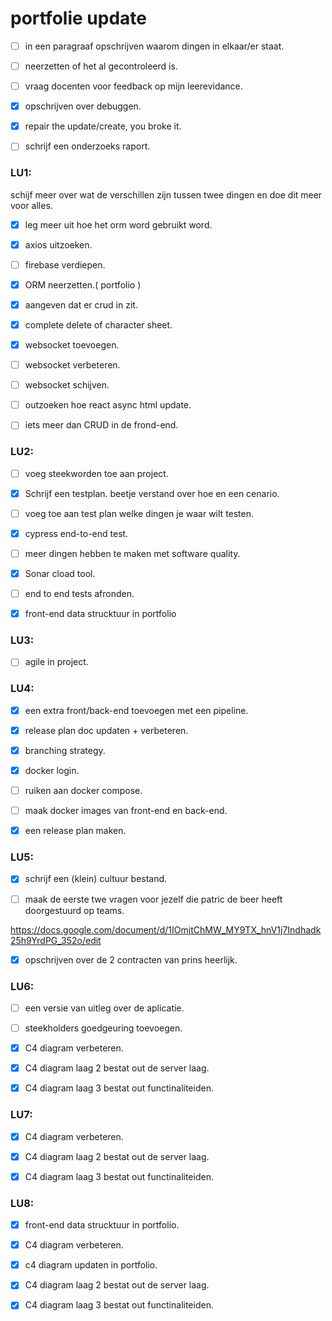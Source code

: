 # portfolie update


- [ ] in een paragraaf opschrijven waarom dingen in elkaar/er staat.

- [ ] neerzetten of het al gecontroleerd is.

- [ ] vraag docenten voor feedback op mijn leerevidance.

- [x] opschrijven over debuggen.

- [x] repair the update/create, you broke it.

- [ ] schrijf een onderzoeks raport.


### LU1:
schijf meer over wat de verschillen zijn tussen twee dingen en doe dit meer voor alles.

- [x] leg meer uit hoe het orm word gebruikt word.

- [x] axios uitzoeken.

- [ ] firebase verdiepen.

- [x] ORM neerzetten.( portfolio )

- [x] aangeven dat er crud in zit.

- [x] complete delete of character sheet.

- [x] websocket toevoegen.

- [ ] websocket verbeteren.

- [ ] websocket schijven.

- [ ] outzoeken hoe react async html update.

- [ ] iets meer dan CRUD in de frond-end.

### LU2:

- [ ] voeg steekworden toe aan project.

- [x] Schrijf een testplan. beetje verstand over hoe en een cenario.

- [ ] voeg toe aan test plan welke dingen je waar wilt testen.

- [x] cypress end-to-end test.

- [ ] meer dingen hebben te maken met software quality.

- [x] Sonar cload tool.

- [ ] end to end tests afronden.

- [x] front-end data strucktuur in portfolio 

### LU3:

- [ ] agile in project.

### LU4:

- [x] een extra front/back-end toevoegen met een pipeline.

- [x] release plan doc updaten + verbeteren.

- [x] branching strategy.

- [x] docker login.

- [ ] ruiken aan docker compose.

- [ ] maak docker images van front-end en back-end.

- [x] een release plan maken.

### LU5:

- [x] schrijf een (klein) cultuur bestand.

- [ ] maak de eerste twe vragen voor jezelf die patric de beer heeft doorgestuurd op teams.

https://docs.google.com/document/d/1IOmjtChMW_MY9TX_hnV1j7Indhadk25h9YrdPG_352o/edit

- [x] opschrijven over de 2 contracten van prins heerlijk.

### LU6:

- [ ] een versie van uitleg over de aplicatie.

- [ ] steekholders goedgeuring toevoegen.

- [x] C4 diagram verbeteren.

- [x] C4 diagram laag 2 bestat out de server laag.

- [x] C4 diagram laag 3 bestat out functinaliteiden.

### LU7:

- [x] C4 diagram verbeteren.

- [x] C4 diagram laag 2 bestat out de server laag.

- [x] C4 diagram laag 3 bestat out functinaliteiden.

### LU8:

- [x] front-end data strucktuur in portfolio. 

- [x] C4 diagram verbeteren.

- [x] c4 diagram updaten in portfolio.

- [x] C4 diagram laag 2 bestat out de server laag.

- [x] C4 diagram laag 3 bestat out functinaliteiden.
